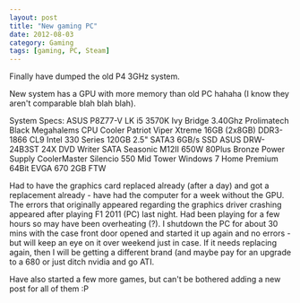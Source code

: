 ```yaml
---
layout: post
title: "New gaming PC"
date: 2012-08-03
category: Gaming
tags: [gaming, PC, Steam]
---
```


Finally have dumped the old P4 3GHz system.

New system has a GPU with more memory than old PC hahaha (I know they aren't comparable blah blah blah).

System Specs:
ASUS P8Z77-V LK
i5 3570K Ivy Bridge 3.40Ghz
Prolimatech Black Megahalems CPU Cooler
Patriot Viper Xtreme 16GB (2x8GB) DDR3-1866 CL9
Intel 330 Series 120GB 2.5" SATA3 6GB/s SSD
ASUS DRW-24B3ST 24X DVD Writer SATA
Seasonic M12II 650W 80Plus Bronze Power Supply
CoolerMaster Silencio 550 Mid Tower
Windows 7 Home Premium 64Bit
EVGA 670 2GB FTW

Had to have the graphics card replaced already (after a day) and got a replacement already - have had the computer for a week without the GPU.
The errors that originally appeared regarding the graphics driver crashing appeared after playing F1 2011 (PC) last night. Had been playing for a few hours so may have been overheating (?).
I shutdown the PC for about 30 mins with the case front door opened and started it up again and no errors - but will keep an eye on it over weekend just in case. If it needs replacing again, then I will be getting a different brand (and maybe pay for an upgrade to a 680 or just ditch nvidia and go ATI.

Have also started a few more games, but can't be bothered adding a new post for all of them :P